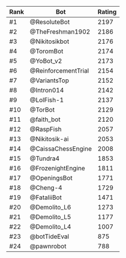 Rank|Bot|Rating
---|---|---
#1|@ResoluteBot|2197
#2|@TheFreshman1902|2186
#3|@Nikitosikbot|2176
#4|@ToromBot|2174
#5|@YoBot_v2|2173
#6|@ReinforcementTrial|2154
#7|@VariantsTop|2152
#8|@Intron014|2142
#9|@LolFish-1|2137
#10|@TorBot|2129
#11|@faith_bot|2120
#12|@RaspFish|2057
#13|@Nikitosik-ai|2053
#14|@CaissaChessEngine|2008
#15|@Tundra4|1853
#16|@FrozenightEngine|1811
#17|@OpeningsBot|1771
#18|@Cheng-4|1729
#19|@FataliiBot|1471
#20|@Demolito_L6|1273
#21|@Demolito_L5|1177
#22|@Demolito_L4|1007
#23|@botTideEval|875
#24|@pawnrobot|788

